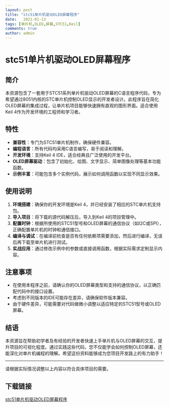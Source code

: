 ```yaml
---
layout: post
title: "stc51单片机驱动OLED屏幕程序"
date:   2021-01-13
tags: [单片机,OLED,屏幕,STC51,Keil]
comments: true
author: admin
---
```

# stc51单片机驱动OLED屏幕程序

## 简介

本资源包含了一套用于STC51系列单片机驱动OLED屏幕的C语言程序代码，专为希望通过8051内核的STC单片机控制OLED显示的开发者设计。此程序旨在简化OLED屏幕的集成过程，让单片机项目能够快速拥有直观的图形界面。适合使用Keil 4作为开发环境的工程师和学习者。

## 特性

- **兼容性**：专门为STC51单片机制作，确保硬件兼容。
- **编程语言**：所有代码均采用C语言编写，易于阅读和理解。
- **开发环境**：支持Keil 4 IDE，适合经典且广泛使用的开发平台。
- **OLED屏幕驱动**：包含了初始化、绘图、文字显示、简单图像处理等基本功能函数。
- **示例丰富**：可能包含多个实例代码，展示如何调用函数以实现不同显示效果。

## 使用说明

1. **环境搭建**：确保你的开发环境是Keil 4，并已经安装了相应的STC单片机支持包。
2. **导入项目**：将下载的源代码解压后，导入到Keil 4的项目管理中。
3. **配置时钟**：根据所使用的STC51型号和OLED屏幕的通信协议（如I2C或SPI），正确配置单片机的时钟和通信接口。
4. **编译与调试**：在编译前检查是否有任何依赖项需要添加，然后进行编译，无误后再下载至单片机进行测试。
5. **实战应用**：通过修改示例中的参数或直接调用函数，根据实际需求定制显示内容。

## 注意事项

- 在使用本程序之前，请确认你的OLED屏幕类型和支持的通信协议，以正确匹配代码中的接口设置。
- 考虑到不同版本的IDE可能存在差异，请确保软件版本兼容。
- 由于硬件差异，可能需要对代码做微小调整以适应特定的STC51型号或OLED屏幕。

## 结语

本资源旨在帮助初学者及有经验的开发者快速上手单片机与OLED屏幕的交互，提升项目的可视化程度。通过实践这些代码，您不仅能学会如何控制OLED屏幕，还能深化对单片机编程的理解。希望这份资料能够成为您项目开发路上的有力助手！

---

请根据实际情况调整以上内容以符合具体项目的需要。

## 下载链接

[stc51单片机驱动OLED屏幕程序](https://pan.quark.cn/s/0340e074cf51)